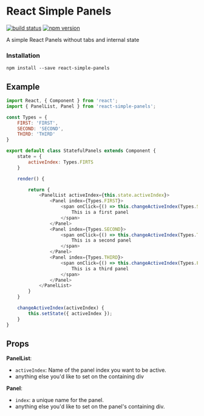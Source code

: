# React Simple Panels

[![build status](https://img.shields.io/travis/itsmepetrov/react-simple-panels/master.svg?style=flat-square)](https://travis-ci.org/itsmepetrov/react-simple-panels)
[![npm version](https://img.shields.io/npm/v/react-simple-panels.svg?style=flat-square)](https://www.npmjs.com/package/react-poptip)

A simple React Panels without tabs and internal state

### Installation

```
npm install --save react-simple-panels
```

## Example


```js
import React, { Component } from 'react';
import { PanelList, Panel } from 'react-simple-panels';

const Types = {
    FIRST: 'FIRST',
    SECOND: 'SECOND',
    THIRD: 'THIRD'
}

export default class StatefulPanels extends Component {
    state = {
        activeIndex: Types.FIRTS
    }

    render() {

        return {
            <PanelList activeIndex={this.state.activeIndex}>
                <Panel index={Types.FIRST}>
                    <span onClick={() => this.changeActiveIndex(Types.SECOND)}>
                        This is a first panel
                    </span> 
                </Panel>
                <Panel index={Types.SECOND}>
                    <span onClick={() => this.changeActiveIndex(Types.THIRD)}>
                        This is a second panel
                    </span>
                </Panel>
                <Panel index={Types.THIRD}>
                    <span onClick={() => this.changeActiveIndex(Types.FIRST)}>
                        This is a third panel
                    </span>
                </Panel>
            </PanelList>
        }
    }

    changeActiveIndex(activeIndex) {
        this.setState({ activeIndex });
    }
}
```

## Props

**PanelList**:

- `activeIndex`: Name of the panel index you want to be active.
- anything else you'd like to set on the containing div

**Panel**:

- `index`: a unique name for the panel.
- anything else you'd like to set on the panel's containing div.
